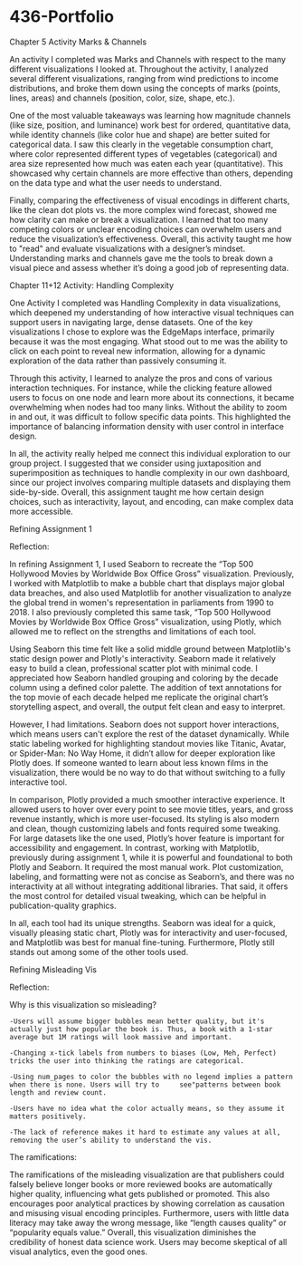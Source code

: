 # 436-Portfolio

Chapter 5 Activity Marks & Channels

An activity I completed was Marks and Channels with respect to the many different visualizations I looked at. Throughout the activity, I analyzed several different visualizations, ranging from wind predictions to income distributions, and broke them down using the concepts of marks (points, lines, areas) and channels (position, color, size, shape, etc.). 

One of the most valuable takeaways was learning how magnitude channels (like size, position, and luminance) work best for ordered, quantitative data, while identity channels (like color hue and shape) are better suited for categorical data. I saw this clearly in the vegetable consumption chart, where color represented different types of vegetables (categorical) and area size represented how much was eaten each year (quantitative). This showcased why certain channels are more effective than others, depending on the data type and what the user needs to understand.

Finally, comparing the effectiveness of visual encodings in different charts, like the clean dot plots vs. the more complex wind forecast, showed me how clarity can make or break a visualization. I learned that too many competing colors or unclear encoding choices can overwhelm users and reduce the visualization’s effectiveness. Overall, this activity taught me how to "read" and evaluate visualizations with a designer’s mindset. Understanding marks and channels gave me the tools to break down a visual piece and assess whether it’s doing a good job of representing data.


Chapter 11+12 Activity: Handling Complexity 

One Activity I completed was Handling Complexity in data visualizations, which deepened my understanding of how interactive visual techniques can support users in navigating large, dense datasets. One of the key visualizations I chose to explore was the EdgeMaps interface, primarily because it was the most engaging. What stood out to me was the ability to click on each point to reveal new information, allowing for a dynamic exploration of the data rather than passively consuming it. 

Through this activity, I learned to analyze the pros and cons of various interaction techniques. For instance, while the clicking feature allowed users to focus on one node and learn more about its connections, it became overwhelming when nodes had too many links. Without the ability to zoom in and out, it was difficult to follow specific data points. This highlighted the importance of balancing information density with user control in interface design.

In all, the activity really helped me connect this individual exploration to our group project. I suggested that we consider using juxtaposition and superimposition as techniques to handle complexity in our own dashboard, since our project involves comparing multiple datasets and displaying them side-by-side. Overall, this assignment taught me how certain design choices, such as interactivity, layout, and encoding, can make complex data more accessible.


Refining Assignment 1

Reflection:

In refining Assignment 1, I used Seaborn to recreate the “Top 500 Hollywood Movies by Worldwide Box Office Gross” visualization. Previously, I worked with Matplotlib to make a bubble chart that displays major global data breaches, and also used Matplotlib for another visualization to analyze the global trend in women's representation in parliaments from 1990 to 2018. I also previously completed this same task, “Top 500 Hollywood Movies by Worldwide Box Office Gross” visualization, using Plotly, which allowed me to reflect on the strengths and limitations of each tool.

Using Seaborn this time felt like a solid middle ground between Matplotlib's static design power and Plotly's interactivity. Seaborn made it relatively easy to build a clean, professional scatter plot with minimal code. I appreciated how Seaborn handled grouping and coloring by the decade column using a defined color palette. The addition of text annotations for the top movie of each decade helped me replicate the original chart’s storytelling aspect, and overall, the output felt clean and easy to interpret.

However, I had limitations. Seaborn does not support hover interactions, which means users can't explore the rest of the dataset dynamically. While static labeling worked for highlighting standout movies like Titanic, Avatar, or Spider-Man: No Way Home, it didn’t allow for deeper exploration like Plotly does. If someone wanted to learn about less known films in the visualization, there would be no way to do that without switching to a fully interactive tool.

In comparison, Plotly provided a much smoother interactive experience. It allowed users to hover over every point to see movie titles, years, and gross revenue instantly, which is more user-focused. Its styling is also modern and clean, though customizing labels and fonts required some tweaking. For large datasets like the one used, Plotly’s hover feature is important for accessibility and engagement. In contrast, working with Matplotlib, previously during assignment 1, while it is powerful and foundational to both Plotly and Seaborn. It required the most manual work. Plot customization, labeling, and formatting were not as concise as Seaborn’s, and there was no interactivity at all without integrating additional libraries. That said, it offers the most control for detailed visual tweaking, which can be helpful in publication-quality graphics.

In all, each tool had its unique strengths. Seaborn was ideal for a quick, visually pleasing static chart, Plotly was for interactivity and user-focused, and Matplotlib was best for manual fine-tuning. Furthermore, Plotly still stands out among some of the other tools used. 


Refining Misleading Vis

Reflection:

Why is this visualization so misleading?

    -Users will assume bigger bubbles mean better quality, but it's actually just how popular the book is. Thus, a book with a 1-star average but 1M ratings will look massive and important.
    
    -Changing x-tick labels from numbers to biases (Low, Meh, Perfect) tricks the user into thinking the ratings are categorical.
    
    -Using num_pages to color the bubbles with no legend implies a pattern when there is none. Users will try to     see"patterns between book length and review count.
    
    -Users have no idea what the color actually means, so they assume it matters positively.
    
    -The lack of reference makes it hard to estimate any values at all, removing the user’s ability to understand the vis.

The ramifications:

The ramifications of the misleading visualization are that publishers could falsely believe longer books or more reviewed books are automatically higher quality, influencing what gets published or promoted. This also encourages poor analytical practices by showing correlation as causation and misusing visual encoding principles. Furthermore, users with little data literacy may take away the wrong message, like “length causes quality” or “popularity equals value.” Overall, this visualization diminishes the credibility of honest data science work. Users may become skeptical of all visual analytics, even the good ones.
